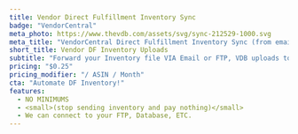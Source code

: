 ```yaml
---
title: Vendor Direct Fulfillment Inventory Sync
badge: "VendorCentral"
meta_photo: https://www.thevdb.com/assets/svg/sync-212529-1000.svg
meta_title: "VendorCentral Direct Fulfillment Inventory Sync (from email or FTP)"
short_title: Vendor DF Inventory Uploads
subtitle: "Forward your Inventory file VIA Email or FTP, VDB uploads to VendorCentral"
pricing: "$0.25"
pricing_modifier: "/ ASIN / Month"
cta: "Automate DF Inventory!"
features:
  - NO MINIMUMS
  - <small>(stop sending inventory and pay nothing)</small>
  - We can connect to your FTP, Database, ETC.
---
```

